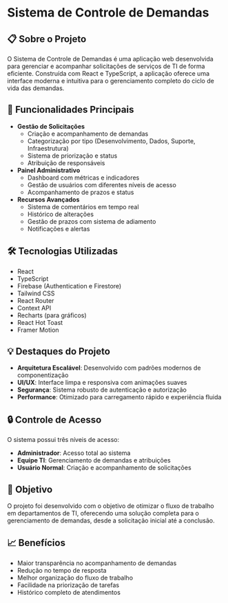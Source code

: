 # Sistema de Controle de Demandas

## 📋 Sobre o Projeto

O Sistema de Controle de Demandas é uma aplicação web desenvolvida para gerenciar e acompanhar solicitações de serviços de TI de forma eficiente. Construída com React e TypeScript, a aplicação oferece uma interface moderna e intuitiva para o gerenciamento completo do ciclo de vida das demandas.

## 🚀 Funcionalidades Principais

- **Gestão de Solicitações**
    - Criação e acompanhamento de demandas
    - Categorização por tipo (Desenvolvimento, Dados, Suporte, Infraestrutura)
    - Sistema de priorização e status
    - Atribuição de responsáveis
- **Painel Administrativo**
    - Dashboard com métricas e indicadores
    - Gestão de usuários com diferentes níveis de acesso
    - Acompanhamento de prazos e status
- **Recursos Avançados**
    - Sistema de comentários em tempo real
    - Histórico de alterações
    - Gestão de prazos com sistema de adiamento
    - Notificações e alertas

## 🛠️ Tecnologias Utilizadas

- React
- TypeScript
- Firebase (Authentication e Firestore)
- Tailwind CSS
- React Router
- Context API
- Recharts (para gráficos)
- React Hot Toast
- Framer Motion

## 💡 Destaques do Projeto

- **Arquitetura Escalável**: Desenvolvido com padrões modernos de componentização
- **UI/UX**: Interface limpa e responsiva com animações suaves
- **Segurança**: Sistema robusto de autenticação e autorização
- **Performance**: Otimizado para carregamento rápido e experiência fluida

## 🔒 Controle de Acesso

O sistema possui três níveis de acesso:

- **Administrador**: Acesso total ao sistema
- **Equipe TI**: Gerenciamento de demandas e atribuições
- **Usuário Normal**: Criação e acompanhamento de solicitações

## 🎯 Objetivo

O projeto foi desenvolvido com o objetivo de otimizar o fluxo de trabalho em departamentos de TI, oferecendo uma solução completa para o gerenciamento de demandas, desde a solicitação inicial até a conclusão.

## 📈 Benefícios

- Maior transparência no acompanhamento de demandas
- Redução no tempo de resposta
- Melhor organização do fluxo de trabalho
- Facilidade na priorização de tarefas
- Histórico completo de atendimentos